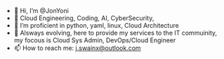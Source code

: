 - 👋 Hi, I’m @JonYoni 
- 👀  Cloud Engineering, Coding, AI, CyberSecurity,
- 🌱 I’m proficient in python, yaml, linux, Cloud Architecture
- 💞️ Alsways evolving, here to provide my services to the IT commuinity, my focous is Cloud Sys Admin, DevOps/Cloud Engineer 
- 📫 How to reach me: j.swainx@outlook.com

  


<!---
JonYoni/JonYoni is a ✨ special ✨ repository because its `README.md` (this file) appears on your GitHub profile.
You can click the Preview link to take a look at your changes.
--->
